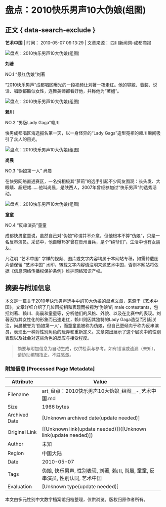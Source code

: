 # 盘点：2010快乐男声10大伪娘(组图)

## 正文 { data-search-exclude }


**艺术中国**  |  时间： 2010-05-07 09:13:29  |  文章来源： 四川新闻网-成都商报

![盘点：2010快乐男声10大伪娘(组图)](../../images/attachement/jpg/site8/20100507/002564bb2e1f0d4dadcd05.jpg)

**刘著**

NO.1 “最红伪娘”刘著

“2010快乐男声”成都唱区曝光的一段视频让刘著一夜走红。他的容貌、着装、说话、唱歌都酷似女性，连舞美师都看好他，并称他为“著姐”。

![盘点：2010快乐男声10大伪娘(组图)](../../images/attachement/jpg/site8/20100507/002564bb2e1f0d4dadcd06.jpg)

**赖川**

NO.2 “男版Lady Gaga”赖川

快男成都唱区海选报名第一天，以一身怪异的“Lady Gaga”造型亮相的赖川瞬间吸引了众人的目光。

![盘点：2010快乐男声10大伪娘(组图)](../../images/attachement/jpg/site8/20100507/002564bb2e1f0d4dadcd07.jpg)

**尚晨**

NO.3 “伪娘第一人” 尚晨

在快男网络直通赛区，一名扮相极其“萝莉”的选手引起不少网友围观：长头发、大眼睛、超短裙……他叫尚晨，是陕西人，2007年曾经参加过“快乐男声”的选秀活动。

![盘点：2010快乐男声10大伪娘(组图)](../../images/attachement/jpg/site8/20100507/002564bb2e1f0d4dadcd08.jpg)

**童童**

NO.4 “反串演员”童童

成都快男童童说，虽然自己对“伪娘”称谓并不介意，但他根本不算“伪娘”，只是一名反串演员。采访中，他自曝15岁曾在贵州当兵，是个“纯爷们”，生活中也有女朋友。

凡注明 “艺术中国” 字样的视频、图片或文字内容均属于本网站专稿，如需转载图片请保留 “艺术中国” 水印，转载文字内容请注明来源艺术中国，否则本网站将依据《信息网络传播权保护条例》维护网络知识产权。
<!-- tcd_original_link http://art.china.cn/music/2010-05/07/content_3500155.htm -->


## 摘要与附加信息

<!-- tcd_abstract -->
本文是一篇关于2010年快乐男声选手中的10大伪娘的盘点文章，来源于《艺术中国》。文章详细介绍了几位因扮相和表现而被视为‘伪娘’的 male contestants，包括刘著、赖川、尚晨和童童等，分析他们的风格、外貌、以及在比赛中的表现。刘著因为其女性化的形象而迅速走红，赖川则因其独特的Lady Gaga造型而引起关注，尚晨被誉为‘伪娘第一人’，而童童虽被称为伪娘，但自己更倾向于称为反串演员，表现出一种对性别角色的玩弄和重新定义。文章突出展示了这个层次中的性别表现以及社会对这些角色的反应与接受程度。
<!-- tcd_abstract_end -->

> 摘要与附加信息为自动生成，仅供检索与参考。如有错误或遗漏（未知），请协助编辑指正，不胜感激。

### 附加信息 [Processed Page Metadata]

| Attribute       | Value                                  |
|-----------------|----------------------------------------|
| Filename        | art_盘点：2010快乐男声10大伪娘_组图__-_艺术中国.md                             |
| Size            | 1966 bytes                           |
| Archived Date   | [Unknown archived date(update needed)]                             |
| Original Link   | [[Unknown link(update needed)]]([Unknown link(update needed)])                       |
| Author          | 未知                               |
| Region          | 中国大陆                               |
| Date            | 2010-05-07                                 |
| Tags            | 伪娘, 快乐男声, 性别表现, 刘著, 赖川, 尚晨, 童童, 反串演员, 性别认同, 艺术中国                                 |
| Evaluation            | [Unknown type(update needed)]                                 |
<!-- tcd_table_end -->

本文由多元性别中文数字档案馆归档整理，仅供浏览。版权归原作者所有。
